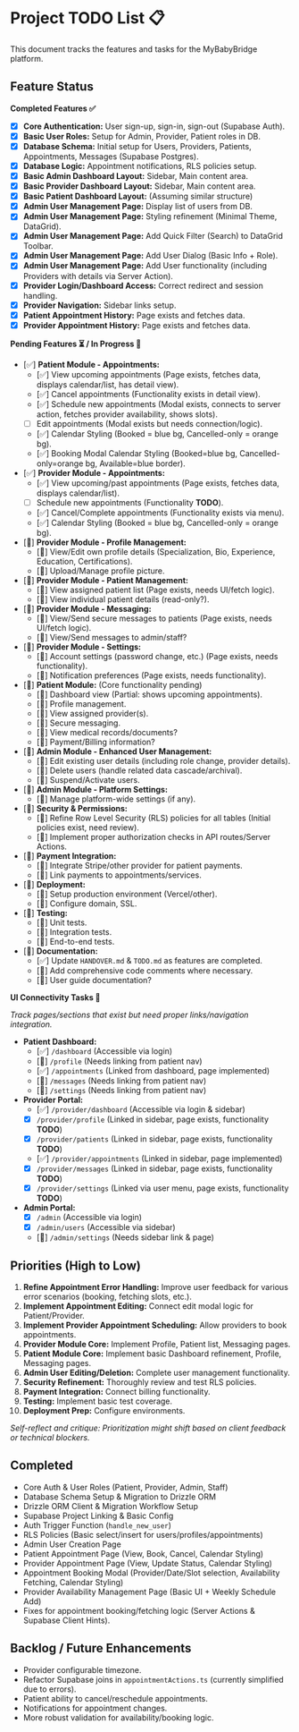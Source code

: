 # Project TODO List 📋

This document tracks the features and tasks for the MyBabyBridge platform.

## Feature Status

**Completed Features ✅**

*   [x] **Core Authentication:** User sign-up, sign-in, sign-out (Supabase Auth).
*   [x] **Basic User Roles:** Setup for Admin, Provider, Patient roles in DB.
*   [x] **Database Schema:** Initial setup for Users, Providers, Patients, Appointments, Messages (Supabase Postgres).
*   [x] **Database Logic:** Appointment notifications, RLS policies setup.
*   [x] **Basic Admin Dashboard Layout:** Sidebar, Main content area.
*   [x] **Basic Provider Dashboard Layout:** Sidebar, Main content area.
*   [x] **Basic Patient Dashboard Layout:** (Assuming similar structure)
*   [x] **Admin User Management Page:** Display list of users from DB.
*   [x] **Admin User Management Page:** Styling refinement (Minimal Theme, DataGrid).
*   [x] **Admin User Management Page:** Add Quick Filter (Search) to DataGrid Toolbar.
*   [x] **Admin User Management Page:** Add User Dialog (Basic Info + Role).
*   [x] **Admin User Management Page:** Add User functionality (including Providers with details via Server Action).
*   [x] **Provider Login/Dashboard Access:** Correct redirect and session handling.
*   [x] **Provider Navigation:** Sidebar links setup.
*   [x] **Patient Appointment History:** Page exists and fetches data.
*   [x] **Provider Appointment History:** Page exists and fetches data.

**Pending Features ⏳ / In Progress 🚧**

*   [✅] **Patient Module - Appointments:**
    *   [✅] View upcoming appointments (Page exists, fetches data, displays calendar/list, has detail view).
    *   [✅] Cancel appointments (Functionality exists in detail view).
    *   [✅] Schedule new appointments (Modal exists, connects to server action, fetches provider availability, shows slots).
    *   [ ] Edit appointments (Modal exists but needs connection/logic).
    *   [✅] Calendar Styling (Booked = blue bg, Cancelled-only = orange bg).
    *   [✅] Booking Modal Calendar Styling (Booked=blue bg, Cancelled-only=orange bg, Available=blue border).
*   [✅] **Provider Module - Appointments:**
    *   [✅] View upcoming/past appointments (Page exists, fetches data, displays calendar/list).
    *   [ ] Schedule new appointments (Functionality **TODO**).
    *   [✅] Cancel/Complete appointments (Functionality exists via menu).
    *   [✅] Calendar Styling (Booked = blue bg, Cancelled-only = orange bg).
*   [🚧] **Provider Module - Profile Management:**
    *   [🚧] View/Edit own profile details (Specialization, Bio, Experience, Education, Certifications).
    *   [🚧] Upload/Manage profile picture.
*   [🚧] **Provider Module - Patient Management:**
    *   [🚧] View assigned patient list (Page exists, needs UI/fetch logic).
    *   [🚧] View individual patient details (read-only?).
*   [🚧] **Provider Module - Messaging:**
    *   [🚧] View/Send secure messages to patients (Page exists, needs UI/fetch logic).
    *   [🚧] View/Send messages to admin/staff?
*   [🚧] **Provider Module - Settings:**
    *   [🚧] Account settings (password change, etc.) (Page exists, needs functionality).
    *   [🚧] Notification preferences (Page exists, needs functionality).
*   [🚧] **Patient Module:** (Core functionality pending)
    *   [🚧] Dashboard view (Partial: shows upcoming appointments).
    *   [🚧] Profile management.
    *   [🚧] View assigned provider(s).
    *   [🚧] Secure messaging.
    *   [🚧] View medical records/documents?
    *   [🚧] Payment/Billing information?
*   [🚧] **Admin Module - Enhanced User Management:**
    *   [🚧] Edit existing user details (including role change, provider details).
    *   [🚧] Delete users (handle related data cascade/archival).
    *   [🚧] Suspend/Activate users.
*   [🚧] **Admin Module - Platform Settings:**
    *   [🚧] Manage platform-wide settings (if any).
*   [🚧] **Security & Permissions:**
    *   [🚧] Refine Row Level Security (RLS) policies for all tables (Initial policies exist, need review).
    *   [🚧] Implement proper authorization checks in API routes/Server Actions.
*   [🚧] **Payment Integration:**
    *   [🚧] Integrate Stripe/other provider for patient payments.
    *   [🚧] Link payments to appointments/services.
*   [🚧] **Deployment:**
    *   [🚧] Setup production environment (Vercel/other).
    *   [🚧] Configure domain, SSL.
*   [🚧] **Testing:**
    *   [🚧] Unit tests.
    *   [🚧] Integration tests.
    *   [🚧] End-to-end tests.
*   [🚧] **Documentation:**
    *   [✅] Update `HANDOVER.md` & `TODO.md` as features are completed.
    *   [🚧] Add comprehensive code comments where necessary.
    *   [🚧] User guide documentation?

**UI Connectivity Tasks 🔗**

*Track pages/sections that exist but need proper links/navigation integration.* 

*   **Patient Dashboard:**
    *   [✅] `/dashboard` (Accessible via login)
    *   [🚧] `/profile` (Needs linking from patient nav)
    *   [✅] `/appointments` (Linked from dashboard, page implemented)
    *   [🚧] `/messages` (Needs linking from patient nav)
    *   [🚧] `/settings` (Needs linking from patient nav)
*   **Provider Portal:**
    *   [✅] `/provider/dashboard` (Accessible via login & sidebar)
    *   [x] `/provider/profile` (Linked in sidebar, page exists, functionality **TODO**)
    *   [x] `/provider/patients` (Linked in sidebar, page exists, functionality **TODO**)
    *   [✅] `/provider/appointments` (Linked in sidebar, page implemented)
    *   [x] `/provider/messages` (Linked in sidebar, page exists, functionality **TODO**)
    *   [x] `/provider/settings` (Linked via user menu, page exists, functionality **TODO**)
*   **Admin Portal:**
    *   [x] `/admin` (Accessible via login)
    *   [x] `/admin/users` (Accessible via sidebar)
    *   [🚧] `/admin/settings` (Needs sidebar link & page)

## Priorities (High to Low)

1.  **Refine Appointment Error Handling:** Improve user feedback for various error scenarios (booking, fetching slots, etc.).
2.  **Implement Appointment Editing:** Connect edit modal logic for Patient/Provider.
3.  **Implement Provider Appointment Scheduling:** Allow providers to book appointments.
4.  **Provider Module Core:** Implement Profile, Patient list, Messaging pages.
5.  **Patient Module Core:** Implement basic Dashboard refinement, Profile, Messaging pages.
6.  **Admin User Editing/Deletion:** Complete user management functionality.
7.  **Security Refinement:** Thoroughly review and test RLS policies.
8.  **Payment Integration:** Connect billing functionality.
9.  **Testing:** Implement basic test coverage.
10. **Deployment Prep:** Configure environments.

*Self-reflect and critique: Prioritization might shift based on client feedback or technical blockers.*

## Completed

*   Core Auth & User Roles (Patient, Provider, Admin, Staff)
*   Database Schema Setup & Migration to Drizzle ORM
*   Drizzle ORM Client & Migration Workflow Setup
*   Supabase Project Linking & Basic Config
*   Auth Trigger Function (`handle_new_user`)
*   RLS Policies (Basic select/insert for users/profiles/appointments)
*   Admin User Creation Page
*   Patient Appointment Page (View, Book, Cancel, Calendar Styling)
*   Provider Appointment Page (View, Update Status, Calendar Styling)
*   Appointment Booking Modal (Provider/Date/Slot selection, Availability Fetching, Calendar Styling)
*   Provider Availability Management Page (Basic UI + Weekly Schedule Add)
*   Fixes for appointment booking/fetching logic (Server Actions & Supabase Client Hints).

## Backlog / Future Enhancements

*   Provider configurable timezone.
*   Refactor Supabase joins in `appointmentActions.ts` (currently simplified due to errors).
*   Patient ability to cancel/reschedule appointments.
*   Notifications for appointment changes.
*   More robust validation for availability/booking logic.